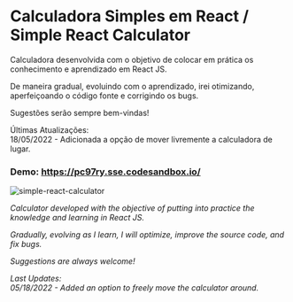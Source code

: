 # Calculadora Simples em React / Simple React Calculator

Calculadora desenvolvida com o objetivo de colocar em prática os conhecimento e aprendizado em React JS.  

De maneira gradual, evoluindo com o aprendizado, irei otimizando, aperfeiçoando o código fonte e corrigindo os bugs.

Sugestões serão sempre bem-vindas!

Últimas Atualizações:  
18/05/2022 - Adicionada a opção de mover livremente a calculadora de lugar.

### Demo: https://pc97ry.sse.codesandbox.io/

![simple-react-calculator](https://user-images.githubusercontent.com/7112562/168508940-ca0e9865-0bd9-420f-95a4-9b2a7ee99380.png)

*Calculator developed with the objective of putting into practice the knowledge and learning in React JS.*

*Gradually, evolving as I learn, I will optimize, improve the source code, and fix bugs.*

*Suggestions are always welcome!*

*Last Updates:*  
*05/18/2022 - Added an option to freely move the calculator around.*
